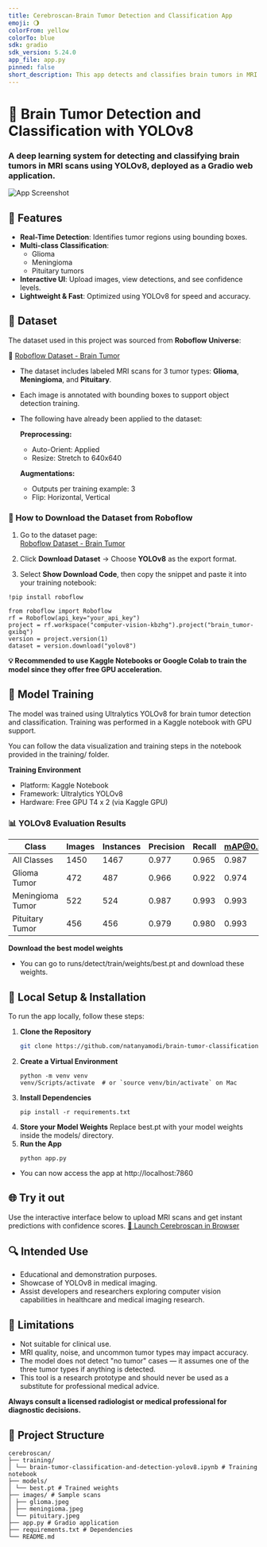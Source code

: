```yaml
---
title: Cerebroscan-Brain Tumor Detection and Classification App
emoji: 🌖
colorFrom: yellow
colorTo: blue
sdk: gradio
sdk_version: 5.24.0
app_file: app.py
pinned: false
short_description: This app detects and classifies brain tumors in MRI scans
---
```


# 🧠 Brain Tumor Detection and Classification with YOLOv8
### A deep learning system for detecting and classifying brain tumors in MRI scans using YOLOv8, deployed as a Gradio web application.

![App Screenshot](https://github.com/user-attachments/assets/e8da60fd-5d15-4354-95cc-37789d4281db)

## 🌟 Features
- **Real-Time Detection**: Identifies tumor regions using bounding boxes.
- **Multi-class Classification**:
  - Glioma
  - Meningioma
  - Pituitary tumors
- **Interactive UI**: Upload images, view detections, and see confidence levels.
- **Lightweight & Fast**: Optimized using YOLOv8 for speed and accuracy.

## 🧠 Dataset 
The dataset used in this project was sourced from **Roboflow Universe**:

🔗 [Roboflow Dataset - Brain Tumor](https://universe.roboflow.com/computer-vision-kbzhg/brain_tumor-gxibq/dataset/1)

- The dataset includes labeled MRI scans for 3 tumor types: **Glioma**, **Meningioma**, and **Pituitary**.
- Each image is annotated with bounding boxes to support object detection training.
- The following have already been applied to the dataset:
  
  **Preprocessing:**
  - Auto-Orient: Applied
  - Resize: Stretch to 640x640
    
  **Augmentations:**
  - Outputs per training example: 3
  - Flip: Horizontal, Vertical

### 💾 How to Download the Dataset from Roboflow

1. Go to the dataset page:  
[Roboflow Dataset - Brain Tumor](https://universe.roboflow.com/computer-vision-kbzhg/brain_tumor-gxibq/dataset/1)

2. Click **Download Dataset** → Choose **YOLOv8** as the export format.

3. Select **Show Download Code**, then copy the snippet and paste it into your training notebook:
```
!pip install roboflow

from roboflow import Roboflow
rf = Roboflow(api_key="your_api_key")
project = rf.workspace("computer-vision-kbzhg").project("brain_tumor-gxibq")
version = project.version(1)
dataset = version.download("yolov8")             
```
**💡 Recommended to use Kaggle Notebooks or Google Colab to train the model since they offer free GPU acceleration.**

## 🧪 Model Training

The model was trained using Ultralytics YOLOv8 for brain tumor detection and classification. Training was performed in a Kaggle notebook with GPU support.

You can follow the data visualization and training steps in the notebook provided in the training/ folder.

**Training Environment**
- Platform: Kaggle Notebook
- Framework: Ultralytics YOLOv8
- Hardware: Free GPU T4 x 2 (via Kaggle GPU)

### 📊 YOLOv8 Evaluation Results

| Class             | Images | Instances | Precision | Recall | mAP@0.5 | mAP@0.5:0.95 |
|-------------------|--------|-----------|-----------|--------|--------|--------------|
| All Classes       | 1450   | 1467      | 0.977     | 0.965  | 0.987  | 0.915        |
| Glioma Tumor      | 472    | 487       | 0.966     | 0.922  | 0.974  | 0.882        |
| Meningioma Tumor  | 522    | 524       | 0.987     | 0.993  | 0.993  | 0.952        |
| Pituitary Tumor   | 456    | 456       | 0.979     | 0.980  | 0.993  | 0.912        |

**Download the best model weights**
- You can go to runs/detect/train/weights/best.pt and download these weights.

## 🚀 Local Setup & Installation

To run the app locally, follow these steps:

1. **Clone the Repository**
   ```bash
   git clone https://github.com/natanyamodi/brain-tumor-classification-and-detection.git
   ```
2. **Create a Virtual Environment**
   ```
   python -m venv venv
   venv/Scripts/activate  # or `source venv/bin/activate` on Mac
   ```
3. **Install Dependencies**
   ```
   pip install -r requirements.txt
   ```
4. **Store your Model Weights**
   Replace best.pt with your model weights inside the models/ directory.
5. **Run the App**
   ```
   python app.py
   ```
* You can now access the app at http://localhost:7860

## 🌐 Try it out
Use the interactive interface below to upload MRI scans and get instant predictions with confidence scores.
[🔗 Launch Cerebroscan in Browser](https://huggingface.co/spaces/natanyamodi/cerebroscan)

## 🔍 Intended Use
- Educational and demonstration purposes.
- Showcase of YOLOv8 in medical imaging.
- Assist developers and researchers exploring computer vision capabilities in healthcare and medical imaging research.


## 📌 Limitations
- Not suitable for clinical use.
- MRI quality, noise, and uncommon tumor types may impact accuracy.
- The model does not detect "no tumor" cases — it assumes one of the three tumor types if anything is detected.
- This tool is a research prototype and should never be used as a substitute for professional medical advice.

**Always consult a licensed radiologist or medical professional for diagnostic decisions.**

## 📂 Project Structure
```
cerebroscan/
├── training/
│ └── brain-tumor-classification-and-detection-yolov8.ipynb # Training notebook
├── models/
│ └── best.pt # Trained weights
├── images/ # Sample scans
│ ├── glioma.jpeg
│ ├── meningioma.jpeg
│ └── pituitary.jpeg
├── app.py # Gradio application
├── requirements.txt # Dependencies
└── README.md
```
